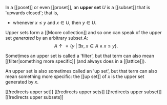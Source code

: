 In a [[poset]] or even [[proset]], an __upper set__ $U$ is a [[subset]] that is 'upwards closed'; that is,

*  whenever $x \leq y$ and $x \in U$, then $y \in U$.

Upper sets form a [[Moore collection]] and so one can speak of the upper set _generated_ by an arbitrary subset $A$:
$$ A{\uparrow} = \{ y \;|\; \exists x,\; x \in A \;\wedge\; x \leq y \} .$$

Sometimes an upper set is called a 'filter', but that term can also mean [[filter|something more specific]] (and always does in a [[lattice]]).

An upper set is also sometimes called an 'up set', but that term can also mean something more specific: the [[up set]] of $x$ is the upper set generated by $x$.


[[!redirects upper set]]
[[!redirects upper sets]]
[[!redirects upper subset]]
[[!redirects upper subsets]]
